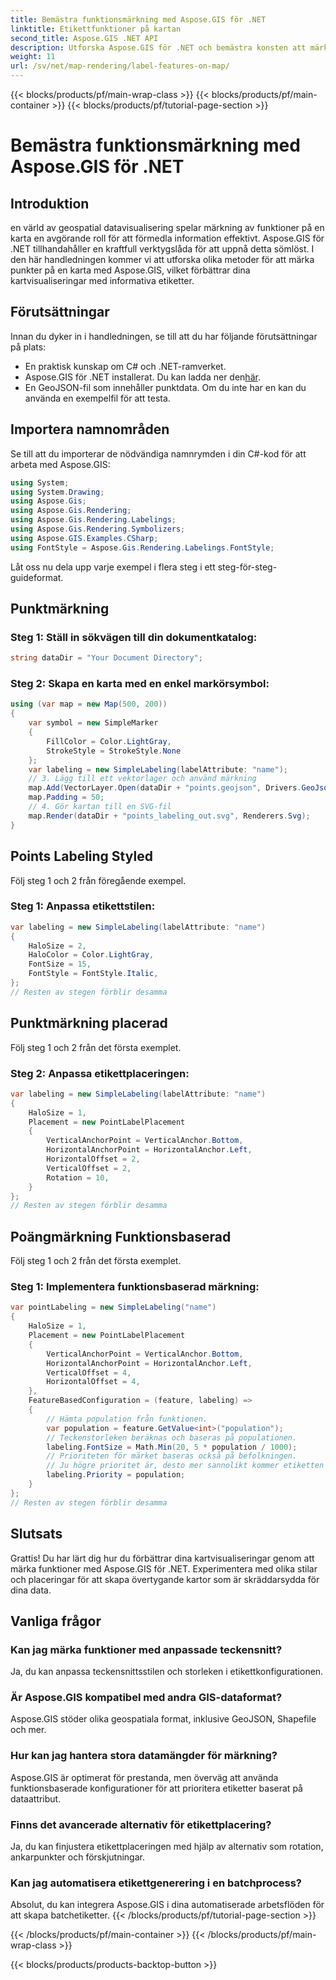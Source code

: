 ```yaml
---
title: Bemästra funktionsmärkning med Aspose.GIS för .NET
linktitle: Etikettfunktioner på kartan
second_title: Aspose.GIS .NET API
description: Utforska Aspose.GIS för .NET och bemästra konsten att märka funktioner på kartor. Förbättra dina geospatiala visualiseringar utan ansträngning. #Aspose #GIS
weight: 11
url: /sv/net/map-rendering/label-features-on-map/
---
```


{{< blocks/products/pf/main-wrap-class >}}
{{< blocks/products/pf/main-container >}}
{{< blocks/products/pf/tutorial-page-section >}}

# Bemästra funktionsmärkning med Aspose.GIS för .NET

## Introduktion
en värld av geospatial datavisualisering spelar märkning av funktioner på en karta en avgörande roll för att förmedla information effektivt. Aspose.GIS för .NET tillhandahåller en kraftfull verktygslåda för att uppnå detta sömlöst. I den här handledningen kommer vi att utforska olika metoder för att märka punkter på en karta med Aspose.GIS, vilket förbättrar dina kartvisualiseringar med informativa etiketter.
## Förutsättningar
Innan du dyker in i handledningen, se till att du har följande förutsättningar på plats:
- En praktisk kunskap om C# och .NET-ramverket.
-  Aspose.GIS för .NET installerat. Du kan ladda ner den[här](https://releases.aspose.com/gis/net/).
- En GeoJSON-fil som innehåller punktdata. Om du inte har en kan du använda en exempelfil för att testa.
## Importera namnområden
Se till att du importerar de nödvändiga namnrymden i din C#-kod för att arbeta med Aspose.GIS:
```csharp
using System;
using System.Drawing;
using Aspose.Gis;
using Aspose.Gis.Rendering;
using Aspose.Gis.Rendering.Labelings;
using Aspose.Gis.Rendering.Symbolizers;
using Aspose.GIS.Examples.CSharp;
using FontStyle = Aspose.Gis.Rendering.Labelings.FontStyle;
```
Låt oss nu dela upp varje exempel i flera steg i ett steg-för-steg-guideformat.
##  Punktmärkning

### Steg 1: Ställ in sökvägen till din dokumentkatalog:
```csharp
string dataDir = "Your Document Directory";
```
### Steg 2: Skapa en karta med en enkel markörsymbol:
```csharp
using (var map = new Map(500, 200))
{
    var symbol = new SimpleMarker
    {
        FillColor = Color.LightGray,
        StrokeStyle = StrokeStyle.None
    };
    var labeling = new SimpleLabeling(labelAttribute: "name");
    // 3. Lägg till ett vektorlager och använd märkning
    map.Add(VectorLayer.Open(dataDir + "points.geojson", Drivers.GeoJson), symbol, labeling);
    map.Padding = 50;
    // 4. Gör kartan till en SVG-fil
    map.Render(dataDir + "points_labeling_out.svg", Renderers.Svg);
}
```
## Points Labeling Styled

Följ steg 1 och 2 från föregående exempel.

### Steg 1: Anpassa etikettstilen:
```csharp
var labeling = new SimpleLabeling(labelAttribute: "name")
{
    HaloSize = 2,
    HaloColor = Color.LightGray,
    FontSize = 15,
    FontStyle = FontStyle.Italic,
};
// Resten av stegen förblir desamma
```
## Punktmärkning placerad

Följ steg 1 och 2 från det första exemplet.
### Steg 2: Anpassa etikettplaceringen:
```csharp
var labeling = new SimpleLabeling(labelAttribute: "name")
{
    HaloSize = 1,
    Placement = new PointLabelPlacement
    {
        VerticalAnchorPoint = VerticalAnchor.Bottom,
        HorizontalAnchorPoint = HorizontalAnchor.Left,
        HorizontalOffset = 2,
        VerticalOffset = 2,
        Rotation = 10,
    }
};
// Resten av stegen förblir desamma
```
## Poängmärkning Funktionsbaserad

Följ steg 1 och 2 från det första exemplet.

### Steg 1: Implementera funktionsbaserad märkning:
```csharp
var pointLabeling = new SimpleLabeling("name")
{
    HaloSize = 1,
    Placement = new PointLabelPlacement
    {
        VerticalAnchorPoint = VerticalAnchor.Bottom,
        HorizontalAnchorPoint = HorizontalAnchor.Left,
        VerticalOffset = 4,
        HorizontalOffset = 4,
    },
    FeatureBasedConfiguration = (feature, labeling) =>
    {
        // Hämta population från funktionen.
        var population = feature.GetValue<int>("population");
        // Teckenstorleken beräknas och baseras på populationen.
        labeling.FontSize = Math.Min(20, 5 * population / 1000);
        // Prioriteten för märket baseras också på befolkningen.
        // Ju högre prioritet är, desto mer sannolikt kommer etiketten att visas på utdatabilden.
        labeling.Priority = population;
    }
};
// Resten av stegen förblir desamma
```
## Slutsats
Grattis! Du har lärt dig hur du förbättrar dina kartvisualiseringar genom att märka funktioner med Aspose.GIS för .NET. Experimentera med olika stilar och placeringar för att skapa övertygande kartor som är skräddarsydda för dina data.
## Vanliga frågor
### Kan jag märka funktioner med anpassade teckensnitt?
Ja, du kan anpassa teckensnittsstilen och storleken i etikettkonfigurationen.
### Är Aspose.GIS kompatibel med andra GIS-dataformat?
Aspose.GIS stöder olika geospatiala format, inklusive GeoJSON, Shapefile och mer.
### Hur kan jag hantera stora datamängder för märkning?
Aspose.GIS är optimerat för prestanda, men överväg att använda funktionsbaserade konfigurationer för att prioritera etiketter baserat på dataattribut.
### Finns det avancerade alternativ för etikettplacering?
Ja, du kan finjustera etikettplaceringen med hjälp av alternativ som rotation, ankarpunkter och förskjutningar.
### Kan jag automatisera etikettgenerering i en batchprocess?
Absolut, du kan integrera Aspose.GIS i dina automatiserade arbetsflöden för att skapa batchetiketter.
{{< /blocks/products/pf/tutorial-page-section >}}

{{< /blocks/products/pf/main-container >}}
{{< /blocks/products/pf/main-wrap-class >}}

{{< blocks/products/products-backtop-button >}}
